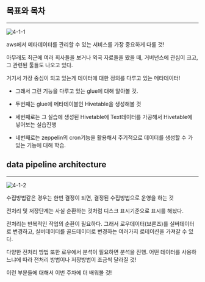## 목표와 목차

---

![4-1-1](https://user-images.githubusercontent.com/86764734/155672984-4a17b74c-8c37-419b-b45d-09100c03a542.png)

aws에서 메타데이터를 관리할 수 있는 서비스를 가장 중요하게 다룰 것!

아무래도 최근에 여러 회사들을 보거나 외국 자료들을 봤을 때, 거버넌스에 관심이 크고, 그 관련된 툴들도 나오고 있다. 

거기서 가장 중심이 되고 있는게 데이터에 대한 정의를 다루고 있는 메타데이터!

- 그래서 그런 기능을 다루고 있는 glue에 대해 알아볼 것. 

- 두번째는 glue에 메타테이블인 Hivetable을 생성해볼 것 

- 세번째로는 그 실습에 생성된 Hivetable에 Text데이터를 가공해서 Hivetable에 넣어보는 실습진행

- 네번째로는 zeppelin의 cron기능을 활용해서 주기적으로 데이터를 생성할 수 가 있는 기능에 대해 학습.

## data pipeline architecture

---

![4-1-2](https://user-images.githubusercontent.com/86764734/155673097-aaee6773-7924-428e-a2ab-5a38c7994ba4.png)

수집방법같은 경우는 한번 결정이 되면, 결정된 수집방법으로 운영을 하는 것

전처리 및 저장단계는 사실 순환하는 것처럼 디스크 표시기준으로 표시를 해놨다. 

전처리는 반복적인 작업의 순환이 필요하다. 그래서 로우데이터(브론즈)를 실버데이터로 변경하고, 실버데이터를 골드데이터로 변경하는 여러가지 로테이션을 가져갈 수 있다. 

다양한 전처리 방법 또한 로우에서 분석이 필요하면 분석을 진행. 어떤 데이터를 사용하느냐에 따라 전처리 방법이나 저장방법이 조금씩 달라질 것!

이런 부분들에 대해서 이번 주차에 더 배워볼 것!